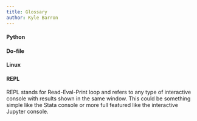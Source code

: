 ```yaml
---
title: Glossary
author: Kyle Barron
---
```


#### Python

#### Do-file

#### Linux

#### REPL

REPL stands for Read-Eval-Print loop and refers to any type of interactive console with results shown in the same window. This could be something simple like the Stata console or more full featured like the interactive Jupyter console.
